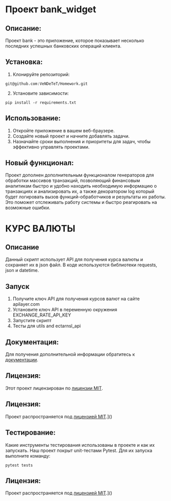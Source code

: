 # Проект bank_widget

## Описание:

Проект bank - это приложение, которое показывает несколько последних успешных банковских операций клиента.

## Установка:

1. Клонируйте репозиторий:
```
git@github.com:VeNDeTeT/Homework.git
```
2. Установите зависимости:
```
pip install -r requirements.txt
```
## Использование:

1. Откройте приложение в вашем веб-браузере.
2. Создайте новый проект и начните добавлять задачи.
3. Назначайте сроки выполнения и приоритеты для задач, чтобы эффективно управлять проектами.

## Новый функционал:

Проект дополнен дополнительным функционалом генераторов для обработки массивов транзакций, позволяющий финансовым 
аналитикам быстро и удобно находить необходимую информацию о транзакциях 
и анализировать их, а также декоратором log который будет логировать вызов функций-обработчиков и результаты их работы. 
Это поможет отслеживать работу системы и быстро реагировать на возможные ошибки.

# КУРС ВАЛЮТЫ

## Описание 

Данный скрипт использует API для получения курса валюты и сохраняет их в json файл.
В коде используются библиотеки requests, json и datetime.

## Запуск
1. Получите ключ API для получения курсов валют на сайте apilayer.com
2. Установите ключ API в переменную окружения EXCHANGE_RATE_API_KEY
3. Запустите скрипт
4. Тесты для utils and ectarnsl_api



## Документация:

Для получения дополнительной информации обратитесь к [документации](docs/README.md).

## Лицензия:

Этот проект лицензирован по [лицензии MIT](LICENSE).

## Лицензия:

Проект распространяется под [лицензией MIT](LICENSE).]()

## Тестирование:

Какие инструменты тестирования использованы в проекте и как их запускать.
Наш проект покрыт unit-тестами Pytest. Для их запуска выполните команду:
```
pytest tests
```


## Лицензия:

Проект распространяется под [лицензией MIT](LICENSE).]()